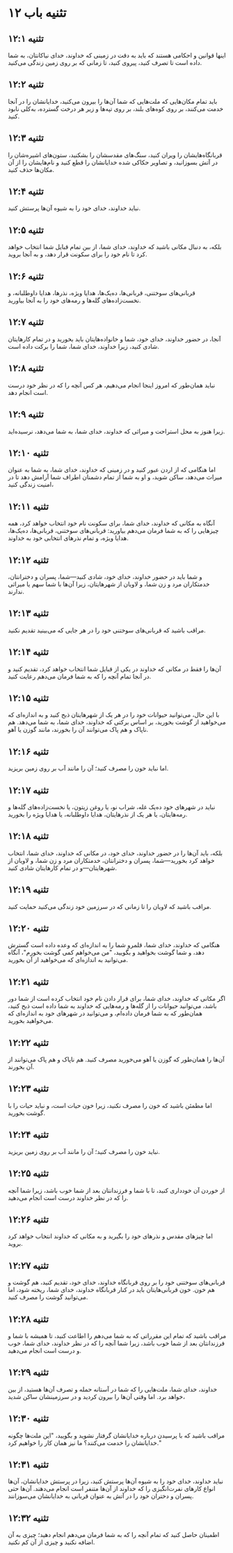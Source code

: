 # تثنیه باب ۱۲

## تثنیه ۱۲:۱
اینها قوانین و احکامی هستند که باید به دقت در زمینی که خداوند، خدای نیاکانتان، به شما داده است تا تصرف کنید، پیروی کنید، تا زمانی که بر روی زمین زندگی می‌کنید.

## تثنیه ۱۲:۲
باید تمام مکان‌هایی که ملت‌هایی که شما آن‌ها را بیرون می‌کنید، خدایانشان را در آنجا خدمت می‌کنند، بر روی کوه‌های بلند، بر روی تپه‌ها و زیر هر درخت گسترده، به‌کلی نابود کنید.

## تثنیه ۱۲:۳
قربانگاه‌هایشان را ویران کنید، سنگ‌های مقدسشان را بشکنید، ستون‌های اشیره‌شان را در آتش بسوزانید، و تصاویر حکاکی شده خدایانشان را قطع کنید و نام‌هایشان را از آن مکان‌ها حذف کنید.

## تثنیه ۱۲:۴
نباید خداوند، خدای خود را به شیوه آن‌ها پرستش کنید.

## تثنیه ۱۲:۵
بلکه، به دنبال مکانی باشید که خداوند، خدای شما، از بین تمام قبایل شما انتخاب خواهد کرد تا نام خود را برای سکونت قرار دهد، و به آنجا بروید.

## تثنیه ۱۲:۶
قربانی‌های سوختنی، قربانی‌ها، ده‌یک‌ها، هدایا ویژه، نذرها، هدایا داوطلبانه، و نخست‌زاده‌های گله‌ها و رمه‌های خود را به آنجا بیاورید.

## تثنیه ۱۲:۷
آنجا، در حضور خداوند، خدای خود، شما و خانواده‌هایتان باید بخورید و در تمام کارهایتان شادی کنید، زیرا خداوند، خدای شما، شما را برکت داده است.

## تثنیه ۱۲:۸
نباید همان‌طور که امروز اینجا انجام می‌دهیم، هر کس آنچه را که در نظر خود درست است انجام دهد.

## تثنیه ۱۲:۹
زیرا هنوز به محل استراحت و میراثی که خداوند، خدای شما، به شما می‌دهد، نرسیده‌اید.

## تثنیه ۱۲:۱۰
اما هنگامی که از اردن عبور کنید و در زمینی که خداوند، خدای شما، به شما به عنوان میراث می‌دهد، ساکن شوید، و او به شما از تمام دشمنان اطراف شما آرامش دهد تا در امنیت زندگی کنید،

## تثنیه ۱۲:۱۱
آنگاه به مکانی که خداوند، خدای شما، برای سکونت نام خود انتخاب خواهد کرد، همه چیزهایی را که به شما فرمان می‌دهم بیاورید: قربانی‌های سوختنی، قربانی‌ها، ده‌یک‌ها، هدایا ویژه، و تمام نذرهای انتخابی خود به خداوند.

## تثنیه ۱۲:۱۲
و شما باید در حضور خداوند، خدای خود، شادی کنید—شما، پسران و دخترانتان، خدمتکاران مرد و زن شما، و لاویان از شهرهایتان، زیرا آن‌ها با شما سهم یا میراثی ندارند.

## تثنیه ۱۲:۱۳
مراقب باشید که قربانی‌های سوختنی خود را در هر جایی که می‌بینید تقدیم نکنید.

## تثنیه ۱۲:۱۴
آن‌ها را فقط در مکانی که خداوند در یکی از قبایل شما انتخاب خواهد کرد، تقدیم کنید و در آنجا تمام آنچه را که به شما فرمان می‌دهم رعایت کنید.

## تثنیه ۱۲:۱۵
با این حال، می‌توانید حیوانات خود را در هر یک از شهرهایتان ذبح کنید و به اندازه‌ای که می‌خواهید از گوشت بخورید، بر اساس برکتی که خداوند، خدای شما، به شما می‌دهد. هم ناپاک و هم پاک می‌توانند آن را بخورند، مانند گوزن یا آهو.

## تثنیه ۱۲:۱۶
اما نباید خون را مصرف کنید؛ آن را مانند آب بر روی زمین بریزید.

## تثنیه ۱۲:۱۷
نباید در شهرهای خود ده‌یک غله، شراب نو، یا روغن زیتون، یا نخست‌زاده‌های گله‌ها و رمه‌هایتان، یا هر یک از نذرهایتان، هدایا داوطلبانه، یا هدایا ویژه را بخورید.

## تثنیه ۱۲:۱۸
بلکه، باید آن‌ها را در حضور خداوند، خدای خود، در مکانی که خداوند، خدای شما، انتخاب خواهد کرد بخورید—شما، پسران و دخترانتان، خدمتکاران مرد و زن شما، و لاویان از شهرهایتان—و در تمام کارهایتان شادی کنید.

## تثنیه ۱۲:۱۹
مراقب باشید که لاویان را تا زمانی که در سرزمین خود زندگی می‌کنید حمایت کنید.

## تثنیه ۱۲:۲۰
هنگامی که خداوند، خدای شما، قلمرو شما را به اندازه‌ای که وعده داده است گسترش دهد، و شما گوشت بخواهید و بگویید، "من می‌خواهم کمی گوشت بخورم"، آنگاه می‌توانید به اندازه‌ای که می‌خواهید از آن بخورید.

## تثنیه ۱۲:۲۱
اگر مکانی که خداوند، خدای شما، برای قرار دادن نام خود انتخاب کرده است از شما دور باشد، می‌توانید حیوانات را از گله‌ها و رمه‌هایی که خداوند به شما داده است ذبح کنید، همان‌طور که به شما فرمان داده‌ام، و می‌توانید در شهرهای خود به اندازه‌ای که می‌خواهید بخورید.

## تثنیه ۱۲:۲۲
آن‌ها را همان‌طور که گوزن یا آهو می‌خورید مصرف کنید. هم ناپاک و هم پاک می‌توانند از آن بخورند.

## تثنیه ۱۲:۲۳
اما مطمئن باشید که خون را مصرف نکنید، زیرا خون حیات است، و نباید حیات را با گوشت بخورید.

## تثنیه ۱۲:۲۴
نباید خون را مصرف کنید؛ آن را مانند آب بر روی زمین بریزید.

## تثنیه ۱۲:۲۵
از خوردن آن خودداری کنید، تا با شما و فرزندانتان بعد از شما خوب باشد، زیرا شما آنچه را که در نظر خداوند درست است انجام می‌دهید.

## تثنیه ۱۲:۲۶
اما چیزهای مقدس و نذرهای خود را بگیرید و به مکانی که خداوند انتخاب خواهد کرد بروید.

## تثنیه ۱۲:۲۷
قربانی‌های سوختنی خود را بر روی قربانگاه خداوند، خدای خود، تقدیم کنید، هم گوشت و هم خون. خون قربانی‌هایتان باید در کنار قربانگاه خداوند، خدای شما، ریخته شود، اما می‌توانید گوشت را مصرف کنید.

## تثنیه ۱۲:۲۸
مراقب باشید که تمام این مقرراتی که به شما می‌دهم را اطاعت کنید، تا همیشه با شما و فرزندانتان بعد از شما خوب باشد، زیرا شما آنچه را که در نظر خداوند، خدای شما، خوب و درست است انجام می‌دهید.

## تثنیه ۱۲:۲۹
خداوند، خدای شما، ملت‌هایی را که شما در آستانه حمله و تصرف آن‌ها هستید، از بین خواهد برد. اما وقتی آن‌ها را بیرون کردید و در سرزمینشان ساکن شدید،

## تثنیه ۱۲:۳۰
مراقب باشید که با پرسیدن درباره خدایانشان گرفتار نشوید و بگویید، "این ملت‌ها چگونه خدایانشان را خدمت می‌کنند؟ ما نیز همان کار را خواهیم کرد."

## تثنیه ۱۲:۳۱
نباید خداوند، خدای خود را به شیوه آن‌ها پرستش کنید، زیرا در پرستش خدایانشان، آن‌ها انواع کارهای نفرت‌انگیزی را که خداوند از آن‌ها متنفر است انجام می‌دهند. آن‌ها حتی پسران و دختران خود را در آتش به عنوان قربانی به خدایانشان می‌سوزانند.

## تثنیه ۱۲:۳۲
اطمینان حاصل کنید که تمام آنچه را که به شما فرمان می‌دهم انجام دهید؛ چیزی به آن اضافه نکنید و چیزی از آن کم نکنید.
